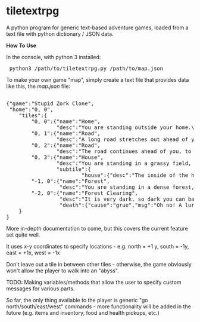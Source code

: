 # tiletextrpg
A python program for generic text-based adventure games, loaded from a text file with python dictionary / JSON data.

**How To Use**

In the console, with python 3 installed:

<pre> python3 /path/to/tiletextrpg.py /path/to/map.json </pre>

To make your own game "map", simply create a text file that provides data like this, the *map.json* file:

<pre> 
{"game":"Stupid Zork Clone",
 "home":"0, 0",
    "tiles":{
        "0, 0":{"name":"Home",
                "desc":"You are standing outside your home.\nTo the north is a dirt road, leading off into the distance.\nTo the west is a dense forest, where little sun reaches."},
        "0, 1":{"name":"Road",
                "desc":"A long road stretches out ahead of you, to the north."},
        "0, 2":{"name":"Road",
                "desc":"The road continues ahead of you, to the north; you can now see a house in the distance."},
        "0, 3":{"name":"House",
                "desc":"You are standing in a grassy field, with trees around it. In the middle of a field sits a large, yet quite run-down, house.",
                "subtile":{
                        "house":{"desc":"The inside of the house is very shabby - the windows are boarded and the walls are covered in mold.\nIt is very dark. You may be eaten by a grue..."}}},
        "-1, 0":{"name":"Forest",
                 "desc":"You are standing in a dense forest, made up of tall oak trees.\nTo the west lies a clearing, dark and sinister; to the east lies your home."},
        "-2, 0":{"name":"Forest Clearing",
                 "desc":"It is very dark, so dark you can barely see your hand in front of your face.\nYou are likely to be eaten by a grue.",
                 "death":{"cause":"grue","msg":"Oh no! A lurking grue slithered into the clearing and devoured you!"}}
    }
}
</pre>

More in-depth documentation to come, but this covers the current feature set quite well.

It uses x-y coordinates to specify locations - e.g. north = +1 y, south = -1y, east = +1x, west = -1x

Don't leave out a tile in between other tiles - otherwise, the game obviously won't allow the player to walk into an "abyss".

TODO: Making variables/methods that allow the user to specify custom messages for various parts.

So far, the only thing available to the player is generic "go north/south/east/west" commands - more functionality will be added in the future (e.g. items and inventory, food and health pickups, etc.)
